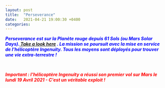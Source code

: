 ```yaml
---
layout: post
title:  "Perseverance"
date:   2021-04-21 19:00:30 +0400
categories: 
---
```

<span style="color: blue">***Perseverance est sur la Planète rouge depuis 61 Sols (ou Mars Solar Days).<a href="https://mars.nasa.gov/mars2020/" target="_blank"> Take a look here</a> . La mission se poursuit avec la mise en service de l'hélicoptère Ingenuity. Tous les moyens sont déployés pour trouver une vie extra-terrestre !***</span>
<!---
<span><a href="https://www.youtube.com/watch?v=ND7YO715QOE" target="_blank">Suivre ici en direct le premier vol d'ingenuity le 12/04/2021 à partir de 11h30 (heure Réunion)</a></span>
--->
<br>

<span style="color: red">***Important : l'hélicoptère Ingenuity a réussi son premier vol sur Mars le lundi 19 Avril 2021 - C'est un véritable exploit !***</span>
<br>
<br/><br>




